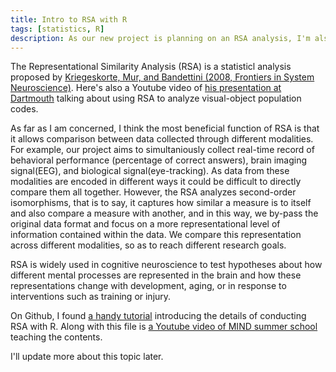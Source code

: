 ```yaml
---
title: Intro to RSA with R
tags: [statistics, R]
description: As our new project is planning on an RSA analysis, I'm also learning about it now.
---
```


The Representational Similarity Analysis (RSA) is a statisticl analysis proposed by [Kriegeskorte, Mur, and Bandettini (2008, Frontiers in System Neuroscience)](https://www.ncbi.nlm.nih.gov/pmc/articles/PMC2605405/). Here's also a Youtube video of [his presentation at Dartmouth](https://www.youtube.com/watch?v=_-D4S0x5AFc&t=2921s&ab_channel=Dartmouth) talking about using RSA to analyze visual-object population codes.

As far as I am concerned, I think the most beneficial function of RSA is that it allows comparison between data collected through different modalities. For example, our project aims to simultaniously collect real-time record of behavioral performance (percentage of correct answers), brain imaging signal(EEG), and biological signal(eye-tracking). As data from these modalities are encoded in different ways it could be difficult to directly compare them all together. However, the RSA analyzes second-order isomorphisms, that is to say, it captures how similar a measure is to itself and also compare a measure with another, and in this way, we by-pass the original data format and focus on a more representational level of information contained within the data. We compare this representation across different modalities, so as to reach different research goals.

RSA is widely used in cognitive neuroscience to test hypotheses about how different mental processes are represented in the brain and how these representations change with development, aging, or in response to interventions such as training or injury.

On Github, I found [a handy tutorial](https://github.com/markallenthornton/MIND18_RSA_tutorial) introducing the details of conducting RSA with R. Along with this file is [a Youtube video of MIND summer school](https://www.youtube.com/watch?v=ufGtuT_J75w&t=144s&ab_channel=MINDSummerSchool) teaching the contents.

I'll update more about this topic later.